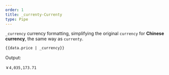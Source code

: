 ```yaml
---
order: 1
title: _currenty-Currenty
type: Pipe
---
```


`_currency` currency formatting, simplifying the original `currency` for **Chinese currency**, the same way as `currenty`.

```html
{{data.price | _currency}}
```

Output:

```
￥4,035,173.71
```
